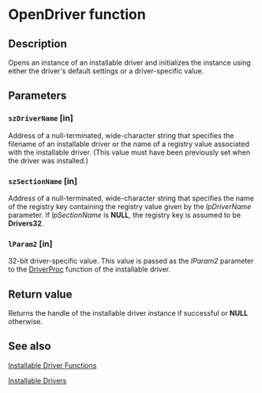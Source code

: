 # OpenDriver function

## Description

Opens an instance of an installable driver and initializes the instance using either the driver's default settings or a driver-specific value.

## Parameters

### `szDriverName` [in]

Address of a null-terminated, wide-character string that specifies the filename of an installable driver or the name of a registry value associated with the installable driver. (This value must have been previously set when the driver was installed.)

### `szSectionName` [in]

Address of a null-terminated, wide-character string that specifies the name of the registry key containing the registry value given by the *lpDriverName* parameter. If *lpSectionName* is **NULL**, the registry key is assumed to be **Drivers32**.

### `lParam2` [in]

32-bit driver-specific value. This value is passed as the *lParam2* parameter to the [DriverProc](https://learn.microsoft.com/previous-versions/dd797918(v=vs.85)) function of the installable driver.

## Return value

Returns the handle of the installable driver instance if successful or **NULL** otherwise.

## See also

[Installable Driver Functions](https://learn.microsoft.com/windows/desktop/Multimedia/installable-driver-functions)

[Installable Drivers](https://learn.microsoft.com/windows/desktop/Multimedia/installable-drivers)